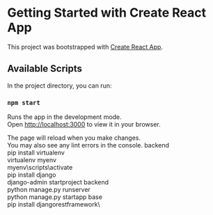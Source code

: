 # Getting Started with Create React App

This project was bootstrapped with [Create React App](https://github.com/facebook/create-react-app).

## Available Scripts

In the project directory, you can run:

### `npm start`

Runs the app in the development mode.\
Open [http://localhost:3000](http://localhost:3000) to view it in your browser.

The page will reload when you make changes.\
You may also see any lint errors in the console.
backend\
pip install virtualenv\
virtualenv myenv\
myenv\scripts\activate\
pip install django\
django-admin startproject backend\
python manage.py runserver\
python manage.py startapp base\
pip install djangorestframework\
